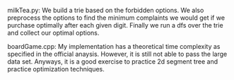 milkTea.py: We build a trie based on the forbidden options. We also preprocess the options to find the minimum complaints we would get if we purchase optimally after each given digit. Finally we run a dfs over the trie and collect our optimal options. 

boardGame.cpp: My implementation has a theoretical time complexity as specified in the official anaysis. However, it is still not able to pass the large data set. Anyways, it is a good exercise to practice 2d segment tree and practice optimization techniques. 
